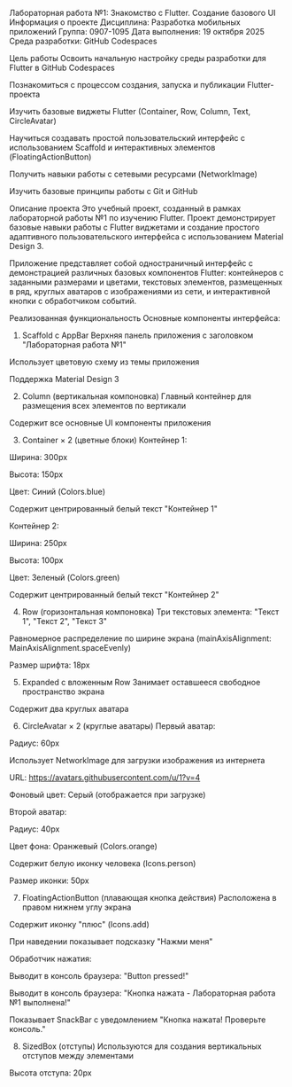 Лабораторная работа №1: Знакомство с Flutter. Создание базового UI
Информация о проекте
Дисциплина: Разработка мобильных приложений
Группа: 0907-1095
Дата выполнения: 19 октября 2025
Среда разработки: GitHub Codespaces

Цель работы
Освоить начальную настройку среды разработки для Flutter в GitHub Codespaces

Познакомиться с процессом создания, запуска и публикации Flutter-проекта

Изучить базовые виджеты Flutter (Container, Row, Column, Text, CircleAvatar)

Научиться создавать простой пользовательский интерфейс с использованием Scaffold и интерактивных элементов (FloatingActionButton)

Получить навыки работы с сетевыми ресурсами (NetworkImage)

Изучить базовые принципы работы с Git и GitHub

Описание проекта
Это учебный проект, созданный в рамках лабораторной работы №1 по изучению Flutter. Проект демонстрирует базовые навыки работы с Flutter виджетами и создание простого адаптивного пользовательского интерфейса с использованием Material Design 3.

Приложение представляет собой одностраничный интерфейс с демонстрацией различных базовых компонентов Flutter: контейнеров с заданными размерами и цветами, текстовых элементов, размещенных в ряд, круглых аватаров с изображениями из сети, и интерактивной кнопки с обработчиком событий.

Реализованная функциональность
Основные компоненты интерфейса:
1. Scaffold с AppBar
Верхняя панель приложения с заголовком "Лабораторная работа №1"

Использует цветовую схему из темы приложения

Поддержка Material Design 3

2. Column (вертикальная компоновка)
Главный контейнер для размещения всех элементов по вертикали

Содержит все основные UI компоненты приложения

3. Container × 2 (цветные блоки)
Контейнер 1:

Ширина: 300px

Высота: 150px

Цвет: Синий (Colors.blue)

Содержит центрированный белый текст "Контейнер 1"

Контейнер 2:

Ширина: 250px

Высота: 100px

Цвет: Зеленый (Colors.green)

Содержит центрированный белый текст "Контейнер 2"

4. Row (горизонтальная компоновка)
Три текстовых элемента: "Текст 1", "Текст 2", "Текст 3"

Равномерное распределение по ширине экрана (mainAxisAlignment: MainAxisAlignment.spaceEvenly)

Размер шрифта: 18px

5. Expanded с вложенным Row
Занимает оставшееся свободное пространство экрана

Содержит два круглых аватара

6. CircleAvatar × 2 (круглые аватары)
Первый аватар:

Радиус: 60px

Использует NetworkImage для загрузки изображения из интернета

URL: https://avatars.githubusercontent.com/u/1?v=4

Фоновый цвет: Серый (отображается при загрузке)

Второй аватар:

Радиус: 40px

Цвет фона: Оранжевый (Colors.orange)

Содержит белую иконку человека (Icons.person)

Размер иконки: 50px

7. FloatingActionButton (плавающая кнопка действия)
Расположена в правом нижнем углу экрана

Содержит иконку "плюс" (Icons.add)

При наведении показывает подсказку "Нажми меня"

Обработчик нажатия:

Выводит в консоль браузера: "Button pressed!"

Выводит в консоль браузера: "Кнопка нажата - Лабораторная работа №1 выполнена!"

Показывает SnackBar с уведомлением "Кнопка нажата! Проверьте консоль."

8. SizedBox (отступы)
Используются для создания вертикальных отступов между элементами

Высота отступа: 20px
